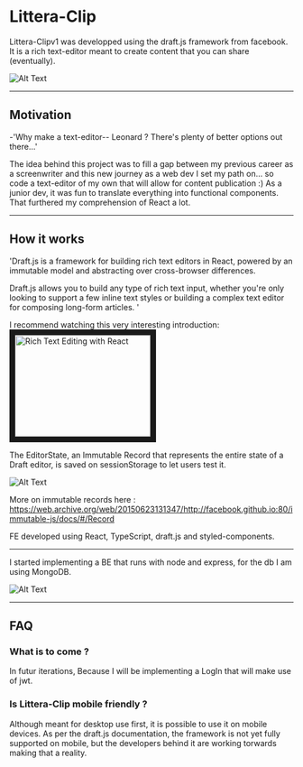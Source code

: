 # Littera-Clip

Littera-Clipv1 was developped using the draft.js framework from facebook.
It is a rich text-editor meant to create content that you can share (eventually).

![Alt Text](https://i.gyazo.com/593fa76d80f404c48bdf07a941b9846b.gif)

---

## Motivation

-'Why make a text-editor-- Leonard ? There's plenty of better options out there...'

The idea behind this project was to fill a gap between my previous career as a screenwriter and this new journey as a web dev I set my path on... so code a text-editor of my own that will allow for content publication :) As a junior dev, it was fun to translate everything into functional components. That furthered my comprehension of React a lot.

---

## How it works

'Draft.js is a framework for building rich text editors in React, powered by an immutable model and abstracting over cross-browser differences.

Draft.js allows you to build any type of rich text input, whether you're only looking to support a few inline text styles or building a complex text editor for composing long-form articles. '

I recommend watching this very interesting introduction:
<a href="http://www.youtube.com/watch?feature=player_embedded&v=feUYwoLhE_4
" target="_blank"><img src="http://img.youtube.com/vi/feUYwoLhE_4/0.jpg" 
alt="Rich Text Editing with React" width="240" height="180" border="10" /></a>

 The EditorState, an Immutable Record that represents the entire state of a Draft editor, is saved on sessionStorage to let users test it.

![Alt Text](https://i.gyazo.com/e79907c4682c9f602f073bb3f3ee053c.gif)

More on immutable records here : https://web.archive.org/web/20150623131347/http://facebook.github.io:80/immutable-js/docs/#/Record

FE developed using React, TypeScript, draft.js and styled-components.

---
I started implementing a BE that runs with node and express, for the db I am using MongoDB.

![Alt Text](https://i.gyazo.com/77f1ef3978f827d27a236e9813f16544.gif)




---

## FAQ

### What is to come ?

In futur iterations, Because  I will be implementing a LogIn that will make use of jwt.

### Is Littera-Clip mobile friendly ?

Although meant for desktop use first, it is possible to use it on mobile devices. As per the draft.js documentation, the framework is not yet fully supported on mobile, but the developers behind it are working torwards making that a reality.
